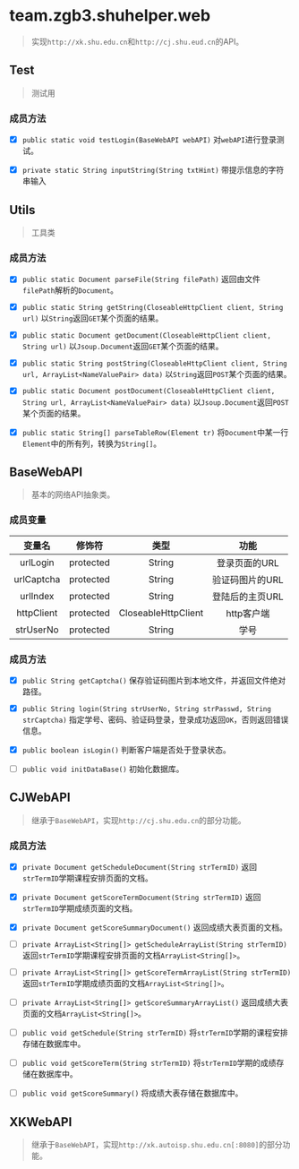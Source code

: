 # team.zgb3.shuhelper.web
> 实现`http://xk.shu.edu.cn`和`http://cj.shu.eud.cn`的API。

## Test

> 测试用

### 成员方法
- [x] `public static void testLogin(BaseWebAPI webAPI)`
对`webAPI`进行登录测试。

- [x] `private static String inputString(String txtHint)`
带提示信息的字符串输入


## Utils

> 工具类

### 成员方法
- [x] `public static Document parseFile(String filePath)`
返回由文件`filePath`解析的`Document`。

- [x] `public static String getString(CloseableHttpClient client, String url)`
以`String`返回`GET`某个页面的结果。

- [x] `public static Document getDocument(CloseableHttpClient client, String url)`
以`Jsoup.Document`返回`GET`某个页面的结果。

- [x] `public static String postString(CloseableHttpClient client, String url, ArrayList<NameValuePair> data)`
以`String`返回`POST`某个页面的结果。

- [x] `public static Document postDocument(CloseableHttpClient client, String url, ArrayList<NameValuePair> data)`
以`Jsoup.Document`返回`POST`某个页面的结果。

- [x] `public static String[] parseTableRow(Element tr)`
将`Document`中某一行`Element`中的所有列，转换为`String[]`。


## BaseWebAPI

> 基本的网络API抽象类。

### 成员变量
|变量名|修饰符|类型|功能|
|:--------:|:-------:|:-----------------:|:-----------:|
|urlLogin  |protected|String             |登录页面的URL  |
|urlCaptcha|protected|String             |验证码图片的URL|
|urlIndex  |protected|String             |登陆后的主页URL|
|httpClient|protected|CloseableHttpClient|http客户端    |
|strUserNo |protected|String             |学号          |

### 成员方法
- [x] `public String getCaptcha()`
保存验证码图片到本地文件，并返回文件绝对路径。

- [x] `public String login(String strUserNo, String strPasswd, String strCaptcha)`
指定学号、密码、验证码登录，登录成功返回`OK`，否则返回错误信息。

- [x] `public boolean isLogin()`
判断客户端是否处于登录状态。

- [ ] `public void initDataBase()`
初始化数据库。


## CJWebAPI

> 继承于`BaseWebAPI`，实现`http://cj.shu.edu.cn`的部分功能。

### 成员方法
- [x] `private Document getScheduleDocument(String strTermID)`
返回`strTermID`学期课程安排页面的文档。

- [x] `private Document getScoreTermDocument(String strTermID)`
返回`strTermID`学期成绩页面的文档。

- [x] `private Document getScoreSummaryDocument()`
返回成绩大表页面的文档。

- [ ] `private ArrayList<String[]> getScheduleArrayList(String strTermID)`
返回`strTermID`学期课程安排页面的文档`ArrayList<String[]>`。

- [ ] `private ArrayList<String[]> getScoreTermArrayList(String strTermID)`
返回`strTermID`学期成绩页面的文档`ArrayList<String[]>`。

- [ ] `private ArrayList<String[]> getScoreSummaryArrayList()`
返回成绩大表页面的文档`ArrayList<String[]>`。

- [ ] `public void getSchedule(String strTermID)`
将`strTermID`学期的课程安排存储在数据库中。

- [ ] `public void getScoreTerm(String strTermID)`
将`strTermID`学期的成绩存储在数据库中。

- [ ] `public void getScoreSummary()`
将成绩大表存储在数据库中。


## XKWebAPI

> 继承于`BaseWebAPI`，实现`http://xk.autoisp.shu.edu.cn[:8080]`的部分功能。

